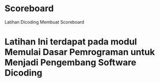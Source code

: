 # Scoreboard
Latihan Dicoding Membuat Scoreboard

# Latihan Ini terdapat pada modul Memulai Dasar Pemrograman untuk Menjadi Pengembang Software Dicoding 
